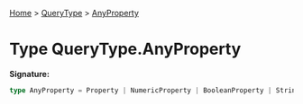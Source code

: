 [Home](../../../index.md) &gt; [QueryType](../../querytype.md) &gt; [AnyProperty](./anyproperty.md)

# Type QueryType.AnyProperty


<b>Signature:</b>

```typescript
type AnyProperty = Property | NumericProperty | BooleanProperty | StringProperty | ArrayProperty | SpatialProperty | ObjectProperty;
```
